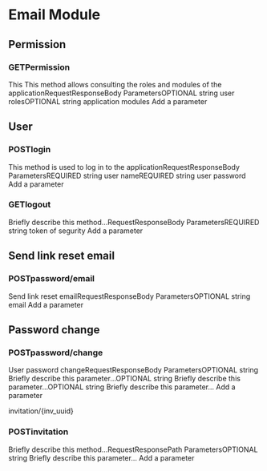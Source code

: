 # Email Module

## Permission <a id="permission"></a>

### GETPermission <a id="permission-1"></a>

This This method allows consulting the roles and modules of the applicationRequestResponseBody ParametersOPTIONAL string user rolesOPTIONAL string application modules Add a parameter‌

## User <a id="user"></a>

### POSTlogin <a id="login"></a>

This method is used to log in to the applicationRequestResponseBody ParametersREQUIRED string user nameREQUIRED string user password Add a parameter

### GETlogout <a id="logout"></a>

Briefly describe this method...​RequestResponseBody ParametersREQUIRED string token of segurity Add a parameter‌

## Send link reset email <a id="send-link-reset-email"></a>

### POSTpassword/email <a id="password-email"></a>

Send link reset emailRequestResponseBody ParametersOPTIONAL string email Add a parameter‌

##  Password change <a id="password-change"></a>

### POSTpassword/change <a id="password-change-1"></a>

User password changeRequestResponseBody ParametersOPTIONAL string Briefly describe this parameter...​OPTIONAL string Briefly describe this parameter...​OPTIONAL string Briefly describe this parameter...​ Add a parameter‌

invitation/{inv\_uuid}

### POSTinvitation <a id="invitation"></a>

Briefly describe this method...​RequestResponsePath ParametersOPTIONAL string Briefly describe this parameter...​ Add a parameter

​


